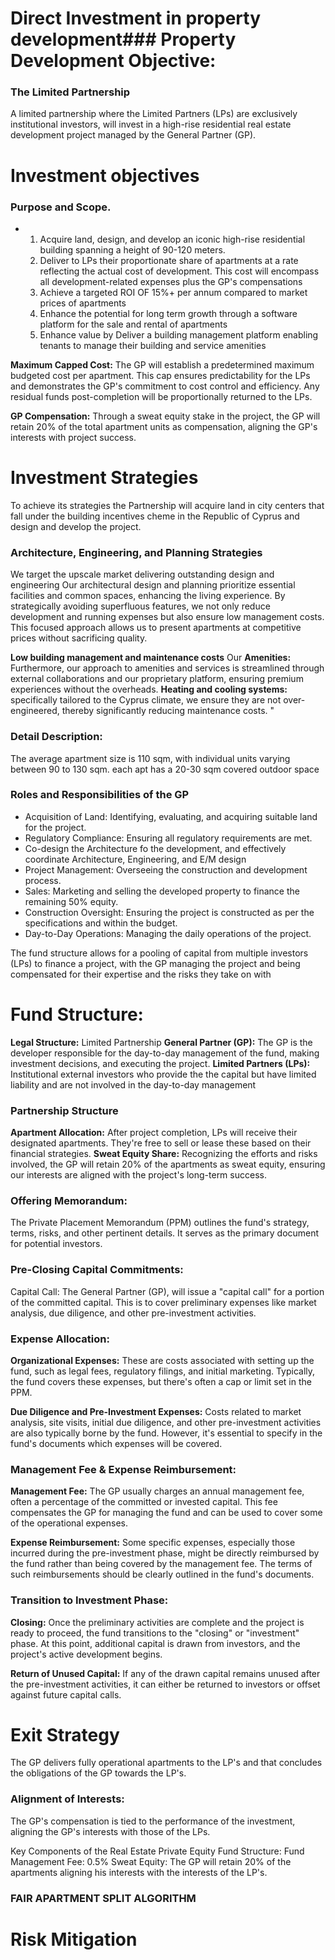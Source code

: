 # Direct Investment in property development### Property Development Objective:

### The Limited Partnership
A limited partnership where the Limited Partners (LPs) are exclusively institutional investors, will invest in a high-rise residential real estate development project managed by the General Partner (GP). 

# Investment objectives
### Purpose and Scope. 
* 1. Acquire land, design, and develop an iconic high-rise residential building spanning a height of 90-120 meters.
  2. Deliver to LPs their proportionate share of apartments at a rate reflecting the actual cost of development.  This cost will encompass all development-related expenses plus the GP's compensations
  3. Achieve a targeted ROI OF 15%+ per annum compared to market prices of apartments
  4. Enhance the potential for long term growth through a software platform for the sale and rental of apartments
  5. Enhance value by Deliver a building management platform enabling tenants to manage their building and service amenities

**Maximum Capped Cost:** The GP will establish a predetermined maximum budgeted cost per apartment. This cap ensures predictability for the LPs and demonstrates the GP's commitment to cost control and efficiency. Any residual funds post-completion will be proportionally returned to the LPs.

**GP Compensation:** Through a sweat equity stake in the project, the GP will retain 20% of the total apartment units as compensation, aligning the GP's interests with project success.

# Investment Strategies
To achieve its strategies the Partnership will acquire land in city centers that fall under the building incentives cheme in the Republic of Cyprus and design and develop the project.

### Architecture, Engineering, and Planning Strategies
We target the upscale market delivering outstanding design and engineering
Our architectural design and planning prioritize essential facilities and common spaces, enhancing the living experience. By strategically avoiding superfluous features, we not only reduce development and running expenses but also ensure low management costs. This focused approach allows us to present apartments at competitive prices without sacrificing quality.

**Low building management and maintenance costs**
Our 
**Amenities:** Furthermore, our approach to amenities and services is streamlined through external collaborations and our proprietary platform, ensuring premium experiences without the overheads.
**Heating and cooling systems:** specifically tailored to the Cyprus climate, we ensure they are not over-engineered, thereby significantly reducing maintenance costs. "



### Detail Description:
The average apartment size is 110 sqm, with individual units varying between 90 to 130 sqm. each apt has a 20-30 sqm covered outdoor space<br>

### Roles and Responsibilities of the GP
* Acquisition of Land: Identifying, evaluating, and acquiring suitable land for the project.
* Regulatory Compliance: Ensuring all regulatory requirements are met.
* Co-design the Architecture fo the development, and effectively coordinate Architecture, Engineering, and E/M design
* Project Management: Overseeing the construction and development process.
* Sales: Marketing and selling the developed property to finance the remaining 50% equity.
* Construction Oversight: Ensuring the project is constructed as per the specifications and within the budget.
* Day-to-Day Operations: Managing the daily operations of the project.




The fund structure allows for a pooling of capital from multiple investors (LPs) to finance a project, with the GP managing the project and being compensated for their expertise and the risks they take on with

# Fund Structure:
**Legal Structure:** Limited Partnership
**General Partner (GP):** The GP is the developer responsible for the day-to-day management of the fund, making investment decisions, and executing the project.
**Limited Partners (LPs):** Institutional external investors who provide the the capital but have limited liability and are not involved in the day-to-day management

### Partnership Structure

**Apartment Allocation:** After project completion, LPs will receive their designated apartments. They're free to sell or lease these based on their financial strategies.
**Sweat Equity Share:** Recognizing the efforts and risks involved, the GP will retain 20% of the apartments as sweat equity, ensuring our interests are aligned with the project's long-term success.

### Offering Memorandum: 
The Private Placement Memorandum (PPM) outlines the fund's strategy, terms, risks, and other pertinent details. It serves as the primary document for potential investors.

### Pre-Closing Capital Commitments:
Capital Call: The General Partner (GP), will issue a "capital call" for a portion of the committed capital. This is to cover preliminary expenses like market analysis, due diligence, and other pre-investment activities.

### Expense Allocation:
**Organizational Expenses:** These are costs associated with setting up the fund, such as legal fees, regulatory filings, and initial marketing. Typically, the fund covers these expenses, but there's often a cap or limit set in the PPM.

**Due Diligence and Pre-Investment Expenses:** Costs related to market analysis, site visits, initial due diligence, and other pre-investment activities are also typically borne by the fund. However, it's essential to specify in the fund's documents which expenses will be covered.

### Management Fee & Expense Reimbursement:
**Management Fee:** The GP usually charges an annual management fee, often a percentage of the committed or invested capital. This fee compensates the GP for managing the fund and can be used to cover some of the operational expenses.

**Expense Reimbursement:** Some specific expenses, especially those incurred during the pre-investment phase, might be directly reimbursed by the fund rather than being covered by the management fee. The terms of such reimbursements should be clearly outlined in the fund's documents.

### Transition to Investment Phase:
**Closing:** Once the preliminary activities are complete and the project is ready to proceed, the fund transitions to the "closing" or "investment" phase. At this point, additional capital is drawn from investors, and the project's active development begins.

**Return of Unused Capital:** If any of the drawn capital remains unused after the pre-investment activities, it can either be returned to investors or offset against future capital calls.


# Exit Strategy
The GP delivers fully operational apartments to the LP's and that concludes the obligations of the GP towards the LP's.



### Alignment of Interests: 
The GP's compensation is tied to the performance of the investment, aligning the GP's interests with those of the LPs.

Key Components of the Real Estate Private Equity Fund Structure:
Fund Management Fee: 0.5%
Sweat Equity: The GP will retain 20% of the apartments aligning his interests with the interests of the LP's.



### FAIR APARTMENT SPLIT ALGORITHM

# Risk Mitigation
